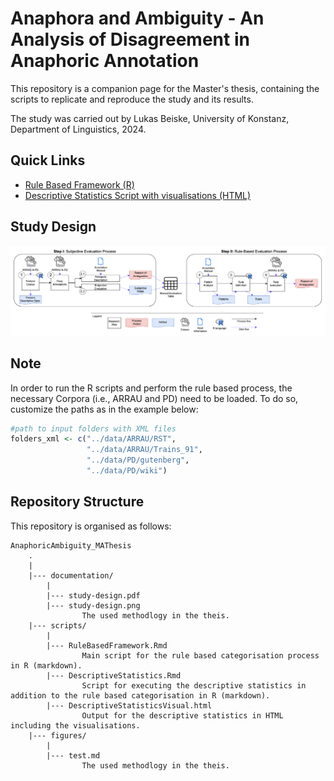 # Anaphora and Ambiguity - An Analysis of Disagreement in Anaphoric Annotation

This repository is a companion page for the Master's thesis, containing the scripts to replicate and reproduce the study and its results.

The study was carried out by Lukas Beiske, University of Konstanz, Department of Linguistics, 2024.

## Quick Links

* [Rule Based Framework (R)](scripts/RuleBasedFramework.Rmd)
* [Descriptive Statistics Script with visualisations (HTML)](scripts/DescriptiveStatisticsVisual.html)

## Study Design

![study-design](documentation/study-design.png)

## Note

In order to run the R scripts and perform the rule based process, the necessary Corpora (i.e., ARRAU and PD) need to be loaded. To do so, customize the paths as in the example below:

```r
#path to input folders with XML files
folders_xml <- c("../data/ARRAU/RST",
                 "../data/ARRAU/Trains_91",
                 "../data/PD/gutenberg",
                 "../data/PD/wiki")
```

## Repository Structure
This repository is organised as follows:

```
AnaphoricAmbiguity_MAThesis
    .
    |
    |--- documentation/
        |
        |--- study-design.pdf
        |--- study-design.png
                The used methodlogy in the theis.
    |--- scripts/
        |
        |--- RuleBasedFramework.Rmd
                Main script for the rule based categorisation process in R (markdown).
        |--- DescriptiveStatistics.Rmd
                Script for executing the descriptive statistics in addition to the rule based categorisation in R (markdown).
        |--- DescriptiveStatisticsVisual.html
                Output for the descriptive statistics in HTML including the visualisations. 
    |--- figures/
        |
        |--- test.md
                The used methodlogy in the theis.
                    
```
